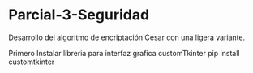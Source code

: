 # Parcial-3-Seguridad
Desarrollo del algoritmo de encriptación Cesar con una ligera variante. 

Primero Instalar libreria para interfaz grafica customTkinter
pip install customtkinter

